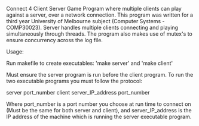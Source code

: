 Connect 4 Client Server Game
Program where multiple clients can play against a server, over a network connection.
This program was written for a third year University of Melbourne subject (Computer Systems - COMP30023).
Server handles multiple clients connecting and playing simultaneously through threads. The program also makes use of mutex's to ensure concurrency across the log file.

Usage:

Run makefile to create executables: 'make server' and 'make client'

Must ensure the server program is run before the client program.
To run the two executable programs you must follow the protocol:
  
  server port_number
  client server_IP_address port_number
  
Where port_number is a port number you choose at run time to connect on (Must be the same for both server and client), and server_IP_address is the IP address of the machine which is running the server executable program.


